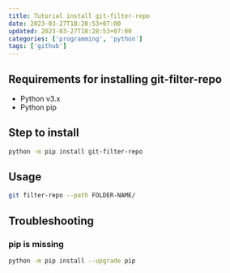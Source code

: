 ```yaml
---
title: Tutorial install git-filter-repo
date: 2023-03-27T18:28:53+07:00
updated: 2023-03-27T18:28:53+07:00
categories: ['programming', 'python']
tags: ['github']
---
```


## Requirements for installing git-filter-repo
- Python v3.x
- Python pip

## Step to install
```bash
python -m pip install git-filter-repo
```

## Usage 

```bash
git filter-repo --path FOLDER-NAME/
```

## Troubleshooting
### pip is missing
```bash
python -m pip install --upgrade pip
```
